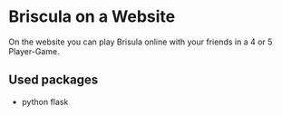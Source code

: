 # Briscula on a Website
On the website you can play Brisula online with your friends in a 4 or 5 Player-Game.

## Used packages
- python flask
